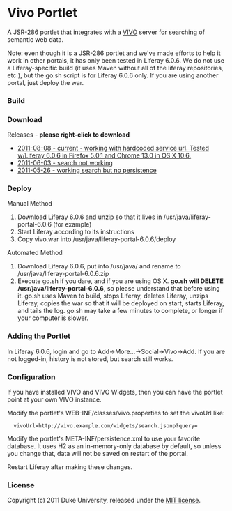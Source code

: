 Vivo Portlet
=====

A JSR-286 portlet that integrates with a [VIVO][vivo] server for searching of semantic web data.

Note: even though it is a JSR-286 portlet and we've made efforts to help it work in other portals, it has only been tested in Liferay 6.0.6. We do not use a Liferay-specific build (it uses Maven without all of the liferay repositories, etc.), but the go.sh script is for Liferay 6.0.6 only. If you are using another portal, just deploy the war.

### Build

### Download

Releases - **please right-click to download**

* [2011-08-08 - current - working with hardcoded service url. Tested w/Liferay 6.0.6 in Firefox 5.0.1 and Chrome 13.0 in OS X 10.6.][rel2011-08-08]
* [2011-06-03 - search not working][rel2011-06-03]
* [2011-05-26 - working search but no persistence][rel2011-05-26]

### Deploy

Manual Method

1. Download Liferay 6.0.6 and unzip so that it lives in /usr/java/liferay-portal-6.0.6 (for example)
2. Start Liferay according to its instructions
3. Copy vivo.war into /usr/java/liferay-portal-6.0.6/deploy

Automated Method

1. Download Liferay 6.0.6, put into /usr/java/ and rename to /usr/java/liferay-portal-6.0.6.zip
2. Execute go.sh if you dare, and if you are using OS X. **go.sh will DELETE /usr/java/liferay-portal-6.0.6**, so please understand that before using it. go.sh uses Maven to build, stops Liferay, deletes Liferay, unzips Liferay, copies the war so that it will be deployed on start, starts Liferay, and tails the log. go.sh may take a few minutes to complete, or longer if your computer is slower.

### Adding the Portlet

In Liferay 6.0.6, login and go to Add->More...->Social->Vivo->Add. If you are not logged-in, history is not stored, but search still works.

### Configuration

If you have installed VIVO and VIVO Widgets, then you can have the portlet point at your own VIVO instance.

Modify the portlet's WEB-INF/classes/vivo.properties to set the vivoUrl like:

      vivoUrl=http://vivo.example.com/widgets/search.jsonp?query=

Modify the portlet's META-INF/persistence.xml to use your favorite database. It uses H2 as an in-memory-only database by default, so unless you change that, data will not be saved on restart of the portal.

Restart Liferay after making these changes.

### License

Copyright (c) 2011 Duke University, released under the [MIT license][lic].

[vivo]: http://vivoweb.org/
[liferayportletdevelopersetup]: http://www.liferay.com/documentation/liferay-portal/6.0/development/-/ai/initial-set-8
[rel2011-05-26]: http://dukepass.oit.duke.edu/vivo_portlet/dist/2011-05-26-working/vivo.war
[rel2011-06-03]: http://dukepass.oit.duke.edu/vivo_portlet/dist/2011-06-03-not-working/vivo.war
[rel2011-08-08]: http://dukepass.oit.duke.edu/vivo_portlet/dist/2011-08-08/vivo.war
[lic]: http://github.com/adsweb/vivo_portlet/blob/master/LICENSE
